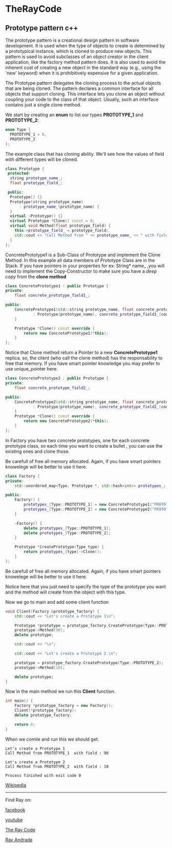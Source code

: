 # TheRayCode
## Prototype pattern c++

The prototype pattern is a creational design pattern in software development. 
It is used when the type of objects to create is determined by a prototypical instance, which is cloned to produce new objects. 
This pattern is used to avoid subclasses of an object creator in the client application, like the factory method pattern does.
It is also used to avoid the inherent cost of creating a new object in the standard way (e.g., using the 'new' keyword) when it is prohibitively expensive for a given application.

The Prototype pattern delegates the cloning process to the actual objects that are being cloned. 
The pattern declares a common interface for all objects that support cloning. 
This interface lets you clone an object without coupling your code to the class of that object. Usually, such an interface contains just a single clone method.

We start by creating an **enum** to list our types **PROTOTYPE_1** and **PROTOTYPE_2**:
```c++
enum Type {
  PROTOTYPE_1 = 0,
  PROTOTYPE_2
};
```
The example class that has cloning ability. 
We'll see how the values of field with different types will be cloned.
```c++
class Prototype {
 protected:
  string prototype_name_;
  float prototype_field_;

 public:
  Prototype() {}
  Prototype(string prototype_name)
      : prototype_name_(prototype_name) {
  }
  virtual ~Prototype() {}
  virtual Prototype *Clone() const = 0;
  virtual void Method(float prototype_field) {
    this->prototype_field_ = prototype_field;
    std::cout << "Call Method from " << prototype_name_ << " with field : " << prototype_field << std::endl;
  }
};
```
ConcretePrototype1 is a Sub-Class of Prototype and implement the Clone Method.
In this example all data members of Prototype Class are in the Stack. 
If you have pointers in your properties for ex: String* name_ ,you will need to implement the Copy-Constructor to make sure you have a *deep copy* from the **clone method**
```c++
class ConcretePrototype1 : public Prototype {
private:
    float concrete_prototype_field1_;

public:
    ConcretePrototype1(std::string prototype_name, float concrete_prototype_field)
            : Prototype(prototype_name), concrete_prototype_field1_(concrete_prototype_field) {
    }

    Prototype *Clone() const override {
        return new ConcretePrototype1(*this);
    }
};
```
Notice that Clone method return a Pointer to a new **ConcretePrototype1** replica. so, the client (who call the clone method) has the responsability to free that memory. 
If you have smart pointer knowledge you may prefer to use unique_pointer here.
```c++
class ConcretePrototype2 : public Prototype {
private:
    float concrete_prototype_field2_;

public:
    ConcretePrototype2(std::string prototype_name, float concrete_prototype_field)
            : Prototype(prototype_name), concrete_prototype_field2_(concrete_prototype_field) {
    }
    Prototype *Clone() const override {
        return new ConcretePrototype2(*this);
    }
};
```

In Factory you have two concrete prototypes, one for each concrete prototype class, so each time you want to create a bullet , you can use the existing ones and clone those.

 Be carefull of free all memory allocated. 
 Again, if you have smart pointers knowelege will be better to use it here.

```c++
class Factory {
private:
    std::unordered_map<Type, Prototype *, std::hash<int>> prototypes_;

public:
    Factory() {
        prototypes_[Type::PROTOTYPE_1] = new ConcretePrototype1("PROTOTYPE_1 ", 50.f);
        prototypes_[Type::PROTOTYPE_2] = new ConcretePrototype2("PROTOTYPE_2 ", 60.f);
    }

    ~Factory() {
        delete prototypes_[Type::PROTOTYPE_1];
        delete prototypes_[Type::PROTOTYPE_2];
    }

    Prototype *CreatePrototype(Type type) {
        return prototypes_[type]->Clone();
    }
};
```
Be carefull of free all memory allocated. 
Again, if you have smart pointers knowelege will be better to use it here.

Notice here that you just need to specify the type of the prototype you want and the method will create from the object with this type.

Now we go to main and add some client function 
```c++
void Client(Factory &prototype_factory) {
    std::cout << "Let's create a Prototype 1\n";

    Prototype *prototype = prototype_factory.CreatePrototype(Type::PROTOTYPE_1);
    prototype->Method(90);
    delete prototype;

    std::cout << "\n";

    std::cout << "Let's create a Prototype 2 \n";

    prototype = prototype_factory.CreatePrototype(Type::PROTOTYPE_2);
    prototype->Method(10);

    delete prototype;
}
```
Now in the main method we run this **Client** function.
```c++
int main() {
    Factory *prototype_factory = new Factory();
    Client(*prototype_factory);
    delete prototype_factory;

    return 0;
}
```

When we comile and run this we should get:
```
Let's create a Prototype 1
Call Method from PROTOTYPE_1  with field : 90

Let's create a Prototype 2 
Call Method from PROTOTYPE_2  with field : 10

Process finished with exit code 0

```
[Wikipedia](https://en.wikipedia.org/wiki/Prototype_pattern)

----------------------------------------------------------------------------------------------------

Find Ray on:

[facebook](https://www.facebook.com/TheRayCode/)

[youtube](https://www.youtube.com/user/AndradeRay/)

[The Ray Code](https://www.RayAndrade.com)

[Ray Andrade](https://www.RayAndrade.org)
